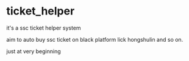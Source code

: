 ticket_helper
=============

it's a ssc ticket helper system

aim to auto buy ssc ticket on black platform lick hongshulin and so on.

just at very beginning
